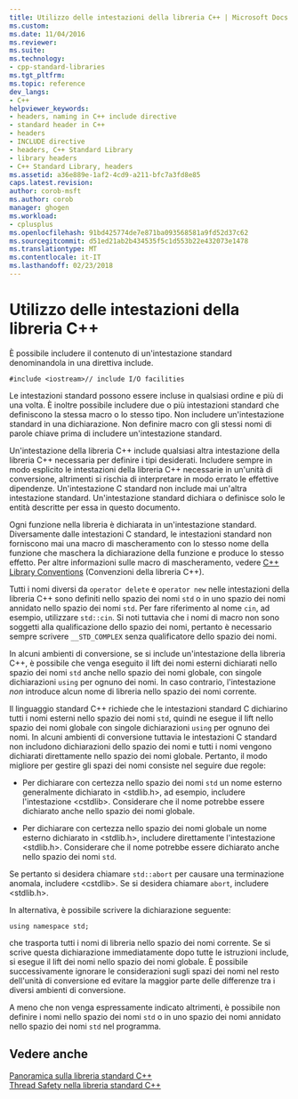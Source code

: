 ```yaml
---
title: Utilizzo delle intestazioni della libreria C++ | Microsoft Docs
ms.custom: 
ms.date: 11/04/2016
ms.reviewer: 
ms.suite: 
ms.technology:
- cpp-standard-libraries
ms.tgt_pltfrm: 
ms.topic: reference
dev_langs:
- C++
helpviewer_keywords:
- headers, naming in C++ include directive
- standard header in C++
- headers
- INCLUDE directive
- headers, C++ Standard Library
- library headers
- C++ Standard Library, headers
ms.assetid: a36e889e-1af2-4cd9-a211-bfc7a3fd8e85
caps.latest.revision: 
author: corob-msft
ms.author: corob
manager: ghogen
ms.workload:
- cplusplus
ms.openlocfilehash: 91bd425774de7e871ba093568581a9fd52d37c62
ms.sourcegitcommit: d51ed21ab2b434535f5c1d553b22e432073e1478
ms.translationtype: MT
ms.contentlocale: it-IT
ms.lasthandoff: 02/23/2018
---
```

# <a name="using-c-library-headers"></a>Utilizzo delle intestazioni della libreria C++
È possibile includere il contenuto di un'intestazione standard denominandola in una direttiva include.  
  
```  
#include <iostream>// include I/O facilities  
```  
  
 Le intestazioni standard possono essere incluse in qualsiasi ordine e più di una volta. È inoltre possibile includere due o più intestazioni standard che definiscono la stessa macro o lo stesso tipo. Non includere un'intestazione standard in una dichiarazione. Non definire macro con gli stessi nomi di parole chiave prima di includere un'intestazione standard.  
  
 Un'intestazione della libreria C++ include qualsiasi altra intestazione della libreria C++ necessaria per definire i tipi desiderati. Includere sempre in modo esplicito le intestazioni della libreria C++ necessarie in un'unità di conversione, altrimenti si rischia di interpretare in modo errato le effettive dipendenze. Un'intestazione C standard non include mai un'altra intestazione standard. Un'intestazione standard dichiara o definisce solo le entità descritte per essa in questo documento.  
  
 Ogni funzione nella libreria è dichiarata in un'intestazione standard. Diversamente dalle intestazioni C standard, le intestazioni standard non forniscono mai una macro di mascheramento con lo stesso nome della funzione che maschera la dichiarazione della funzione e produce lo stesso effetto. Per altre informazioni sulle macro di mascheramento, vedere [C++ Library Conventions](../standard-library/cpp-library-conventions.md) (Convenzioni della libreria C++).  
  
 Tutti i nomi diversi da `operator delete` e `operator new` nelle intestazioni della libreria C++ sono definiti nello spazio dei nomi `std` o in uno spazio dei nomi annidato nello spazio dei nomi `std`. Per fare riferimento al nome `cin`, ad esempio, utilizzare `std::cin`. Si noti tuttavia che i nomi di macro non sono soggetti alla qualificazione dello spazio dei nomi, pertanto è necessario sempre scrivere `__STD_COMPLEX` senza qualificatore dello spazio dei nomi.  
  
 In alcuni ambienti di conversione, se si include un'intestazione della libreria C++, è possibile che venga eseguito il lift dei nomi esterni dichiarati nello spazio dei nomi `std` anche nello spazio dei nomi globale, con singole dichiarazioni `using` per ognuno dei nomi. In caso contrario, l'intestazione *non* introduce alcun nome di libreria nello spazio dei nomi corrente.  
  
 Il linguaggio standard C++ richiede che le intestazioni standard C dichiarino tutti i nomi esterni nello spazio dei nomi `std`, quindi ne esegue il lift nello spazio dei nomi globale con singole dichiarazioni `using` per ognuno dei nomi. In alcuni ambienti di conversione tuttavia le intestazioni C standard non includono dichiarazioni dello spazio dei nomi e tutti i nomi vengono dichiarati direttamente nello spazio dei nomi globale. Pertanto, il modo migliore per gestire gli spazi dei nomi consiste nel seguire due regole:  
  
-   Per dichiarare con certezza nello spazio dei nomi `std` un nome esterno generalmente dichiarato in \<stdlib.h>, ad esempio, includere l'intestazione \<cstdlib>. Considerare che il nome potrebbe essere dichiarato anche nello spazio dei nomi globale.  
  
-   Per dichiarare con certezza nello spazio dei nomi globale un nome esterno dichiarato in \<stdlib.h>, includere direttamente l'intestazione \<stdlib.h>. Considerare che il nome potrebbe essere dichiarato anche nello spazio dei nomi `std`.  
  
 Se pertanto si desidera chiamare `std::abort` per causare una terminazione anomala, includere \<cstdlib>. Se si desidera chiamare `abort`, includere \<stdlib.h>.  
  
 In alternativa, è possibile scrivere la dichiarazione seguente:  
  
```  
using namespace std;  
```  
  
 che trasporta tutti i nomi di libreria nello spazio dei nomi corrente. Se si scrive questa dichiarazione immediatamente dopo tutte le istruzioni include, si esegue il lift dei nomi nello spazio dei nomi globale. È possibile successivamente ignorare le considerazioni sugli spazi dei nomi nel resto dell'unità di conversione ed evitare la maggior parte delle differenze tra i diversi ambienti di conversione.  
  
 A meno che non venga espressamente indicato altrimenti, è possibile non definire i nomi nello spazio dei nomi `std` o in uno spazio dei nomi annidato nello spazio dei nomi `std` nel programma.  
  
## <a name="see-also"></a>Vedere anche  
 [Panoramica sulla libreria standard C++](../standard-library/cpp-standard-library-overview.md)   
 [Thread Safety nella libreria standard C++](../standard-library/thread-safety-in-the-cpp-standard-library.md)

